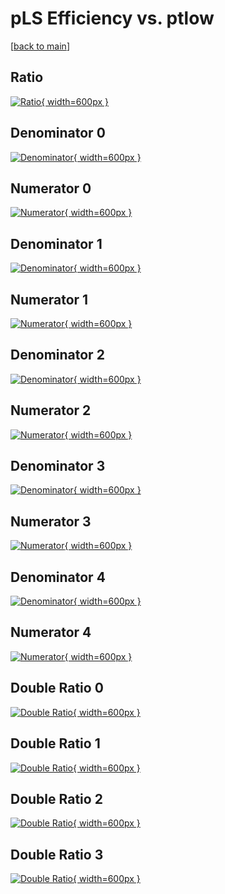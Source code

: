 # pLS Efficiency vs. ptlow

[[back to main](./)]



## Ratio

[![Ratio](../mtv/var/pLS_base_211_1_eff_ptlow.png){ width=600px }](../mtv/var/pLS_base_211_1_eff_ptlow.pdf)

## Denominator 0

[![Denominator](../mtv/den/pLS_base_211_1_eff_ptlow_den0.png){ width=600px }](../mtv/den/pLS_base_211_1_eff_ptlow_den0.pdf)

## Numerator 0

[![Numerator](../mtv/num/pLS_base_211_1_eff_ptlow_num0.png){ width=600px }](../mtv/num/pLS_base_211_1_eff_ptlow_num0.pdf)

## Denominator 1

[![Denominator](../mtv/den/pLS_base_211_1_eff_ptlow_den1.png){ width=600px }](../mtv/den/pLS_base_211_1_eff_ptlow_den1.pdf)

## Numerator 1

[![Numerator](../mtv/num/pLS_base_211_1_eff_ptlow_num1.png){ width=600px }](../mtv/num/pLS_base_211_1_eff_ptlow_num1.pdf)

## Denominator 2

[![Denominator](../mtv/den/pLS_base_211_1_eff_ptlow_den2.png){ width=600px }](../mtv/den/pLS_base_211_1_eff_ptlow_den2.pdf)

## Numerator 2

[![Numerator](../mtv/num/pLS_base_211_1_eff_ptlow_num2.png){ width=600px }](../mtv/num/pLS_base_211_1_eff_ptlow_num2.pdf)

## Denominator 3

[![Denominator](../mtv/den/pLS_base_211_1_eff_ptlow_den3.png){ width=600px }](../mtv/den/pLS_base_211_1_eff_ptlow_den3.pdf)

## Numerator 3

[![Numerator](../mtv/num/pLS_base_211_1_eff_ptlow_num3.png){ width=600px }](../mtv/num/pLS_base_211_1_eff_ptlow_num3.pdf)

## Denominator 4

[![Denominator](../mtv/den/pLS_base_211_1_eff_ptlow_den4.png){ width=600px }](../mtv/den/pLS_base_211_1_eff_ptlow_den4.pdf)

## Numerator 4

[![Numerator](../mtv/num/pLS_base_211_1_eff_ptlow_num4.png){ width=600px }](../mtv/num/pLS_base_211_1_eff_ptlow_num4.pdf)

## Double Ratio 0

[![Double Ratio](../mtv/ratio/pLS_base_211_1_eff_ptlow_ratio0.png){ width=600px }](../mtv/ratio/pLS_base_211_1_eff_ptlow_ratio0.pdf)

## Double Ratio 1

[![Double Ratio](../mtv/ratio/pLS_base_211_1_eff_ptlow_ratio1.png){ width=600px }](../mtv/ratio/pLS_base_211_1_eff_ptlow_ratio1.pdf)

## Double Ratio 2

[![Double Ratio](../mtv/ratio/pLS_base_211_1_eff_ptlow_ratio2.png){ width=600px }](../mtv/ratio/pLS_base_211_1_eff_ptlow_ratio2.pdf)

## Double Ratio 3

[![Double Ratio](../mtv/ratio/pLS_base_211_1_eff_ptlow_ratio3.png){ width=600px }](../mtv/ratio/pLS_base_211_1_eff_ptlow_ratio3.pdf)

